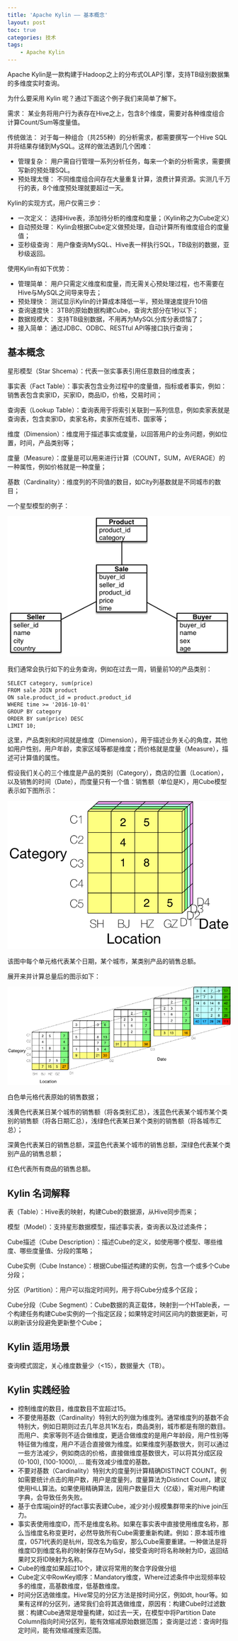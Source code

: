 ```yaml
---
title: 'Apache Kylin —— 基本概念'
layout: post
toc: true
categories: 技术
tags:
    - Apache Kylin
---
```


Apache Kylin是一款构建于Hadoop之上的分布式OLAP引擎，支持TB级别数据集的多维度实时查询。

为什么要采用 Kylin 呢？通过下面这个例子我们来简单了解下。

需求： 某业务将用户行为表存在Hive之上，包含8个维度，需要对各种维度组合计算Count/Sum等度量值。

传统做法： 对于每一种组合（共255种）的分析需求，都需要撰写一个Hive SQL并将结果存储到MySQL。这样的做法遇到几个困难：

- 管理复杂： 用户需自行管理一系列分析任务，每来一个新的分析需求，需要撰写新的预处理SQL。
- 预处理太慢： 不同维度组合间存在大量重复计算，浪费计算资源。实测几千万行的表，8个维度预处理就要超过一天。

Kylin的实现方式，用户仅需三步：

- 一次定义： 选择Hive表，添加待分析的维度和度量；（Kylin称之为Cube定义）
- 自动预处理： Kylin会根据Cube定义做预处理，自动计算所有维度组合的度量值；
- 亚秒级查询： 用户像查询MySQL、Hive表一样执行SQL，TB级别的数据，亚秒级返回。

使用Kylin有如下优势：

- 管理简单： 用户只需定义维度和度量，而无需关心预处理过程，也不需要在Hive与MySQL之间导来导去；
- 预处理快： 测试显示Kylin的计算成本降低一半，预处理速度提升10倍
- 查询速度快： 3TB的原始数据构建Cube，查询大部分在1秒以下；
- 数据规模大： 支持TB级别数据，不用再为MySQL分库分表烦恼了；
- 接入简单： 通过JDBC、ODBC、RESTful API等接口执行查询；

## 基本概念

星形模型（Star Shcema）：代表一张实事表引用任意数目的维度表；

事实表（Fact Table）：事实表包含业务过程中的度量值，指标或者事实，例如：销售表包含卖家ID，买家ID，商品ID，价格，交易时间；

查询表（Lookup Table）：查询表用于将索引关联到一系列信息，例如卖家表就是查询表，包含卖家ID，卖家名称，卖家所在城市、国家等；

维度（Dimension）：维度用于描述事实或度量，以回答用户的业务问题，例如位置，时间，产品类别等；

度量（Measure）：度量是可以用来进行计算（COUNT，SUM，AVERAGE）的一种属性，例如价格就是一种度量；

基数（Cardinality）：维度列的不同值的数目，如City列基数就是不同城市的数目；

一个星型模型的例子：

![](../img/2018-09-13/star_schema.png)

我们通常会执行如下的业务查询，例如在过去一周，销量前10的产品类别：

```
SELECT category, sum(price)
FROM sale JOIN product
ON sale.product_id = product.product_id
WHERE time >= '2016-10-01'
GROUP BY category
ORDER BY sum(price) DESC
LIMIT 10;
```

这里，产品类别和时间就是维度（Dimension），用于描述业务关心的角度，其他如用户性别，用户年龄，卖家区域等都是维度；而价格就是度量（Measure），描述可计算值的属性。

假设我们关心的三个维度是产品的类别（Category），商店的位置（Location），以及销售的时间（Date），而度量只有一个值：销售额（单位是K），用Cube模型表示如下图所示：

![](../img/2018-09-13/Cube.png)

该图中每个单元格代表某个日期，某个城市，某类别产品的销售总额。

展开来并计算总量后的图示如下：

![](../img/2018-09-13/TotalCub.png)

白色单元格代表原始的销售数据；

浅黄色代表某日某个城市的销售额（将各类别汇总），浅蓝色代表某个城市某个类别的销售额（将各日期汇总），浅绿色代表某日某个类别的销售额（将各城市汇总）；

深黄色代表某日的销售总额，深蓝色代表某个城市的销售总额，深绿色代表某个类别产品的销售总额；

红色代表所有商品的销售总额。


## Kylin 名词解释

表（Table）：Hive表的映射，构建Cube的数据源，从Hive同步而来；

模型（Model）：支持星形数据模型，描述事实表，查询表以及过滤条件；

Cube描述（Cube Description）：描述Cube的定义，如使用哪个模型、哪些维度、哪些度量值、分段的策略；

Cube实例（Cube Instance）：根据Cube描述构建的实例，包含一个或多个Cube分段；

分区（Partition）：用户可以指定时间列，用于将Cube分成多个区段；

Cube分段（Cube Segment）：Cube数据的真正载体，映射到一个HTable表，一个构建任务构建Cube实例的一个指定区段；如果特定时间区间内的数据更新，可以刷新该分段避免更新整个Cube；

## Kylin 适用场景

查询模式固定，关心维度数量少（<15），数据量大（TB）。

## Kylin 实践经验

- 控制维度的数目，维度数目不宜超过15。
- 不要使用基数（Cardinality）特别大的列做为维度列。通常维度列的基数不会特别大，例如日期则过去几年总共1K左右，商品类别，城市都是有限的数目。而用户、卖家等则不适合做维度，更适合做维度的是用户年龄段，用户性别等特征做为维度，用户不适合直接做为维度。如果维度列基数很大，则可以通过一些方法减少，例如商店的价格，直接做维度基数很大，可以将其分成区段(0-100), (100-1000), ... 能有效减少维度的基数。
- 不要对基数（Cardinality）特别大的度量列计算精确DISTINCT COUNT。例如需要统计点击的用户数，用户是度量列，度量算法为Distinct Count，建议使用HLL算法。如果使用精确算法，因用户数量巨大（亿级），需对用户构建字典，会导致任务失败。
- 基于仓库端join好的fact事实表建Cube，减少对小规模集群带来的hive join压力。
- 事实表使用维度ID，而不是维度名称。如果在事实表中直接使用维度名称，那么当维度名称变更时，必然导致所有Cube需要重新构建。例如：原本城市维度，0571代表的是杭州，现改名为临安，那么Cube需要重建。一种做法是将维度ID到维度名称的映射保存在MySql，接受查询时将名称映射为ID，返回结果时又将ID映射为名称。
- Cube的维度如果超过10个，建议将常用的聚合字段做分组
- Cube定义中RowKey顺序：Mandatory维度，Where过滤条件中出现频率较多的维度，高基数维度，低基数维度。
- 时间分区选做维度。Hive常见的分区方法是按时间分区，例如dt, hour等。如果有这样的分区列，通常我们会将其选做维度，原因有：构建Cube时过滤数据：构建Cube通常是增量构建，如过去一天，在模型中将Partition Date Column指向时间分区列，能有效缩减原始数据范围； 查询是过滤：查询时指定时间，能有效缩减搜索范围。

